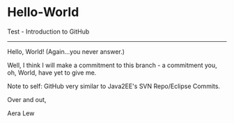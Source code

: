 # Hello-World
Test - Introduction to GitHub
********************

Hello, World!  (Again...you never answer.)

Well, I think I will make a commitment to this branch - a commitment you, oh, World, have yet to give me.

Note to self: GitHub very similar to Java2EE's SVN Repo/Eclipse Commits.

Over and out,

Aera Lew
